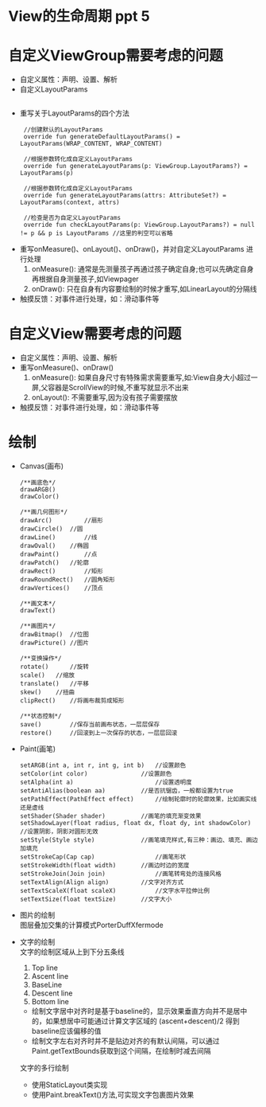 # View的生命周期 ppt 5
# 自定义ViewGroup需要考虑的问题
- 自定义属性：声明、设置、解析
- 自定义LayoutParams
  ```
  ```
- 重写关于LayoutParams的四个方法
   ```
    //创建默认的LayoutParams 
    override fun generateDefaultLayoutParams() = LayoutParams(WRAP_CONTENT, WRAP_CONTENT)
    
    //根据参数转化成自定义LayoutParams 
    override fun generateLayoutParams(p: ViewGroup.LayoutParams?) = LayoutParams(p)

    //根据参数转化成自定义LayoutParams
    override fun generateLayoutParams(attrs: AttributeSet?) = LayoutParams(context, attrs)
    
    //检查是否为自定义LayoutParams    
    override fun checkLayoutParams(p: ViewGroup.LayoutParams?) = null != p && p is LayoutParams //这里的判空可以省略
   ```
- 重写onMeasure()、onLayout()、onDraw()，并对自定义LayoutParams 进行处理
  1. onMeasure(): 通常是先测量孩子再通过孩子确定自身;也可以先确定自身再根据自身测量孩子,如Viewpager
  2. onDraw(): 只在自身有内容要绘制的时候才重写,如LinearLayout的分隔线
- 触摸反馈：对事件进行处理，如：滑动事件等

# 自定义View需要考虑的问题
- 自定义属性：声明、设置、解析
- 重写onMeasure()、onDraw()
  1. onMeasure(): 如果自身尺寸有特殊需求需要重写,如:View自身大小超过一屏,父容器是ScrollView的时候,不重写就显示不出来
  2. onLayout(): 不需要重写,因为没有孩子需要摆放
- 触摸反馈：对事件进行处理，如：滑动事件等

# 绘制
- Canvas(画布)
  ```
  /**画底色*/
  drawARGB()
  drawColor()
   
  /**画几何图形*/
  drawArc()         //扇形
  drawCircle()  //圆       
  drawLine()        //线
  drawOval()    //椭圆
  drawPaint()       //点
  drawPatch()   //轮廓
  drawRect()        //矩形
  drawRoundRect()   //圆角矩形
  drawVertices()    //顶点
  
  /**画文本*/
  drawText()
  
  /**画图片*/
  drawBitmap()  //位图
  drawPicture() //图片
  
  /**变换操作*/
  rotate()      //旋转
  scale()   //缩放
  translate()   //平移
  skew()    //扭曲
  clipRect()    //将画布裁剪成矩形
  
  /**状态控制*/
  save()        //保存当前画布状态，一层层保存
  restore()     //回滚到上一次保存的状态，一层层回滚
  
  ```

- Paint(画笔)
  ```
  setARGB(int a, int r, int g, int b)   //设置颜色
  setColor(int color)               //设置颜色
  setAlpha(int a)                       //设置透明度
  setAntiAlias(boolean aa)          //是否抗锯齿，一般都设置为true
  setPathEffect(PathEffect effect)      //绘制轮廓时的轮廓效果，比如画实线还是虚线  
  setShader(Shader shader)          //画笔的填充渐变效果
  setShadowLayer(float radius, float dx, float dy, int shadowColor) //设置阴影，阴影对圆形无效
  setStyle(Style style)             //画笔填充样式,有三种：画边、填充、画边加填充
  setStrokeCap(Cap cap)                 //画笔形状
  setStrokeWidth(float width)       //画边时边的宽度
  setStrokeJoin(Join join)              //画笔转弯处的连接风格
  setTextAlign(Align align)         //文字对齐方式
  setTextScaleX(float scaleX)           //文字水平拉伸比例
  setTextSize(float textSize)       //文字大小
  ```

- 图片的绘制  
  图层叠加交集的计算模式PorterDuffXfermode

- 文字的绘制  
  文字的绘制区域从上到下分五条线

  1. Top line
  2. Ascent line
  3. BaseLine
  4. Descent line
  5. Bottom line

  - 绘制文字居中对齐时是基于baseline的，显示效果垂直方向并不是居中的，如果想居中可能通过计算文字区域的 (ascent+descent)/2 得到baseline应该偏移的值
  - 绘制文字左右对齐时并不是贴边对齐的有默认间隔，可以通过Paint.getTextBounds获取到这个间隔，在绘制时减去间隔

  文字的多行绘制
  - 使用StaticLayout类实现
  - 使用Paint.breakText()方法,可实现文字包裹图片效果


